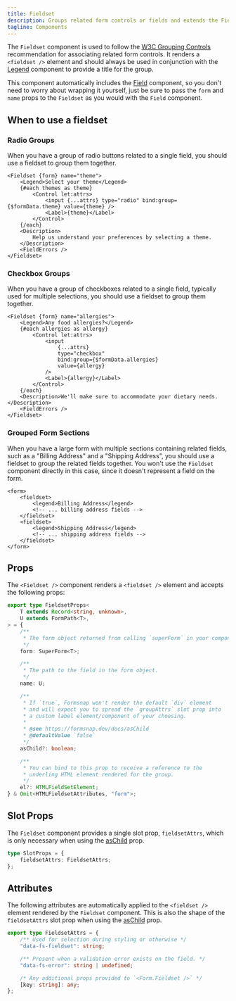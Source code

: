 ```yaml
---
title: Fieldset
description: Groups related form controls or fields and extends the Field component.
tagline: Components
---
```


The `Fieldset` component is used to follow the [W3C Grouping Controls](https://www.w3.org/WAI/tutorials/forms/grouping/#associating-related-controls-with-wai-aria) recommendation for associating related form controls. It renders a `<fieldset />` element and should always be used in conjunction with the [Legend](/docs/components/legend) component to provide a title for the group.

This component automatically includes the [Field](/docs/components/field) component, so you don't need to worry about wrapping it yourself, just be sure to pass the `form` and `name` props to the `Fieldset` as you would with the `Field` component.

## When to use a fieldset

### Radio Groups

When you have a group of radio buttons related to a single field, you should use a fieldset to group them together.

```svelte {1-2,13}
<Fieldset {form} name="theme">
	<Legend>Select your theme</Legend>
	{#each themes as theme}
		<Control let:attrs>
			<input {...attrs} type="radio" bind:group={$formData.theme} value={theme} />
			<Label>{theme}</Label>
		</Control>
	{/each}
	<Description>
		Help us understand your preferences by selecting a theme.
	</Description>
	<FieldErrors />
</Fieldset>
```

### Checkbox Groups

When you have a group of checkboxes related to a single field, typically used for multiple selections, you should use a fieldset to group them together.

```svelte {1-2,16}
<Fieldset {form} name="allergies">
	<Legend>Any food allergies?</Legend>
	{#each allergies as allergy}
		<Control let:attrs>
			<input
				{...attrs}
				type="checkbox"
				bind:group={$formData.allergies}
				value={allergy}
			/>
			<Label>{allergy}</Label>
		</Control>
	{/each}
	<Description>We'll make sure to accommodate your dietary needs.</Description>
	<FieldErrors />
</Fieldset>
```

### Grouped Form Sections

When you have a large form with multiple sections containing related fields, such as a "Billing Address" and a "Shipping Address", you should use a fieldset to group the related fields together. You won't use the `Fieldset` component directly in this case, since it doesn't represent a field on the form.

```svelte showLineNumbers
<form>
	<fieldset>
		<legend>Billing Address</legend>
		<!-- ... billing address fields -->
	</fieldset>
	<fieldset>
		<legend>Shipping Address</legend>
		<!-- ... shipping address fields -->
	</fieldset>
</form>
```

## Props

The `<Fieldset />` component renders a `<fieldset />` element and accepts the following props:

```ts
export type FieldsetProps<
	T extends Record<string, unknown>,
	U extends FormPath<T>,
> = {
	/**
	 * The form object returned from calling `superForm` in your component.
	 */
	form: SuperForm<T>;

	/**
	 * The path to the field in the form object.
	 */
	name: U;

	/**
	 * If `true`, Formsnap won't render the default `div` element
	 * and will expect you to spread the `groupAttrs` slot prop into
	 * a custom label element/component of your choosing.
	 *
	 * @see https://formsnap.dev/docs/asChild
	 * @defaultValue `false`
	 */
	asChild?: boolean;

	/**
	 * You can bind to this prop to receive a reference to the
	 * underling HTML element rendered for the group.
	 */
	el?: HTMLFieldSetElement;
} & Omit<HTMLFieldsetAttributes, "form">;
```

## Slot Props

The `Fieldset` component provides a single slot prop, `fieldsetAttrs`, which is only necessary when using the [asChild](/docs/aschild) prop.

```ts
type SlotProps = {
	fieldsetAttrs: FieldsetAttrs;
};
```

## Attributes

The following attributes are automatically applied to the `<fieldset />` element rendered by the `Fieldset` component. This is also the shape of the `fieldsetAttrs` slot prop when using the [asChild](/docs/aschild) prop.

```ts
export type FieldsetAttrs = {
	/** Used for selection during styling or otherwise */
	"data-fs-fieldset": string;

	/** Present when a validation error exists on the field. */
	"data-fs-error": string | undefined;

	/* Any additional props provided to `<Form.Fieldset />` */
	[key: string]: any;
};
```
